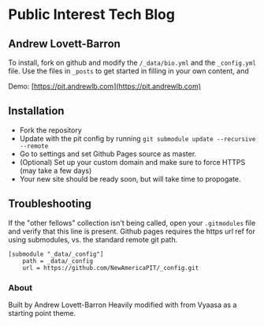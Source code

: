 # Public Interest Tech Blog
## Andrew Lovett-Barron

To install, fork on github and modify the `/_data/bio.yml` and the `_config.yml` file.
Use the files in `_posts` to get started in filling in your own content, and 


Demo: [https://pit.andrewlb.com](https://pit.andrewlb.com)

## Installation
* Fork the repository
* Update with the pit config by running `git submodule update --recursive --remote`
* Go to settings and set Github Pages source as master.
* (Optional) Set up your custom domain and make sure to force HTTPS (may take a few days)
* Your new site should be ready soon, but will take time to propogate.

## Troubleshooting
If the "other fellows" collection isn't being called, open your `.gitmodules` file and verify that this line is present. Github pages requires the https url ref for using submodules, vs. the standard remote git path.
```
[submodule "_data/_config"]
	path = _data/_config
	url = https://github.com/NewAmericaPIT/_config.git
```


### About
Built by Andrew Lovett-Barron
Heavily modified with from Vyaasa as a starting point theme.